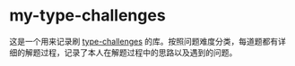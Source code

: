 # my-type-challenges

这是一个用来记录刷 [type-challenges](https://github.com/type-challenges/type-challenges) 的库。按照问题难度分类，每道题都有详细的解题过程，记录了本人在解题过程中的思路以及遇到的问题。
